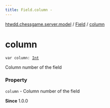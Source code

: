```yaml
---
title: Field.column - 
---
```


[htwdd.chessgame.server.model](../index.html) / [Field](index.html) / [column](./column.html)

# column

`var column: `[`Int`](https://kotlinlang.org/api/latest/jvm/stdlib/kotlin/-int/index.html)

Column number of the field

### Property

`column` - Column number of the field

**Since**
1.0.0

